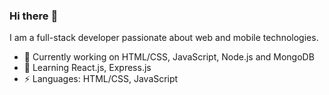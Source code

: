 ### Hi there :wave:

I am a full-stack developer passionate about web and mobile technologies. 

- 🔭 Currently working on HTML/CSS, JavaScript, Node.js and MongoDB
- 🌱 Learning React.js, Express.js
- ⚡ Languages: HTML/CSS, JavaScript
